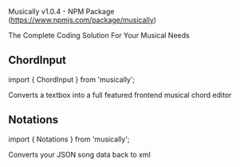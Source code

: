 
Musically v1.0.4 - NPM Package (https://www.npmjs.com/package/musically)

The Complete Coding Solution For Your Musical Needs

## ChordInput

  import { ChordInput } from 'musically';

  Converts a textbox into a full featured frontend musical chord editor 
  
## Notations

  import { Notations } from 'musically';

  Converts your JSON song data back to xml    
